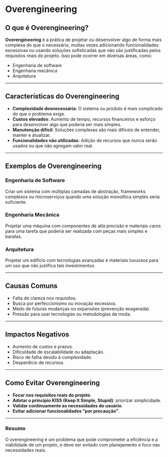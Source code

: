 # Overengineering

## O que é Overengineering?

**Overengineering** é a prática de projetar ou desenvolver algo de forma mais complexa do que o necessário, muitas vezes adicionando funcionalidades excessivas ou usando soluções sofisticadas que não são justificadas pelos requisitos reais do projeto. Isso pode ocorrer em diversas áreas, como:

- Engenharia de software
- Engenharia mecânica
- Arquitetura

---

## Características do Overengineering

- **Complexidade desnecessária**: O sistema ou produto é mais complicado do que o problema exige.
- **Custos elevados**: Aumento de tempo, recursos financeiros e esforço para desenvolver algo que poderia ser mais simples.
- **Manutenção difícil**: Soluções complexas são mais difíceis de entender, manter e atualizar.
- **Funcionalidades não utilizadas**: Adição de recursos que nunca serão usados ou que não agregam valor real.

---

## Exemplos de Overengineering

### Engenharia de Software

Criar um sistema com múltiplas camadas de abstração, frameworks complexos ou microserviços quando uma solução monolítica simples seria suficiente.

### Engenharia Mecânica

Projetar uma máquina com componentes de alta precisão e materiais caros para uma tarefa que poderia ser realizada com peças mais simples e baratas.

### Arquitetura

Projetar um edifício com tecnologias avançadas e materiais luxuosos para um uso que não justifica tais investimentos.

---

## Causas Comuns

- Falta de clareza nos requisitos.
- Busca por perfeccionismo ou inovação excessiva.
- Medo de futuras mudanças ou expansões (prevenção exagerada).
- Pressão para usar tecnologias ou metodologias da moda.

---

## Impactos Negativos

- Aumento de custos e prazos.
- Dificuldade de escalabilidade ou adaptação.
- Risco de falha devido à complexidade.
- Desperdício de recursos.

---

## Como Evitar Overengineering

- **Focar nos requisitos reais do projeto**.
- **Adotar o princípio KISS (Keep It Simple, Stupid)**: priorizar simplicidade.
- **Validar continuamente as necessidades do usuário**.
- **Evitar adicionar funcionalidades "por precaução"**.

---

### Resumo

O overengineering é um problema que pode comprometer a eficiência e a viabilidade de um projeto, e deve ser evitado com planejamento e foco nas necessidades reais.
